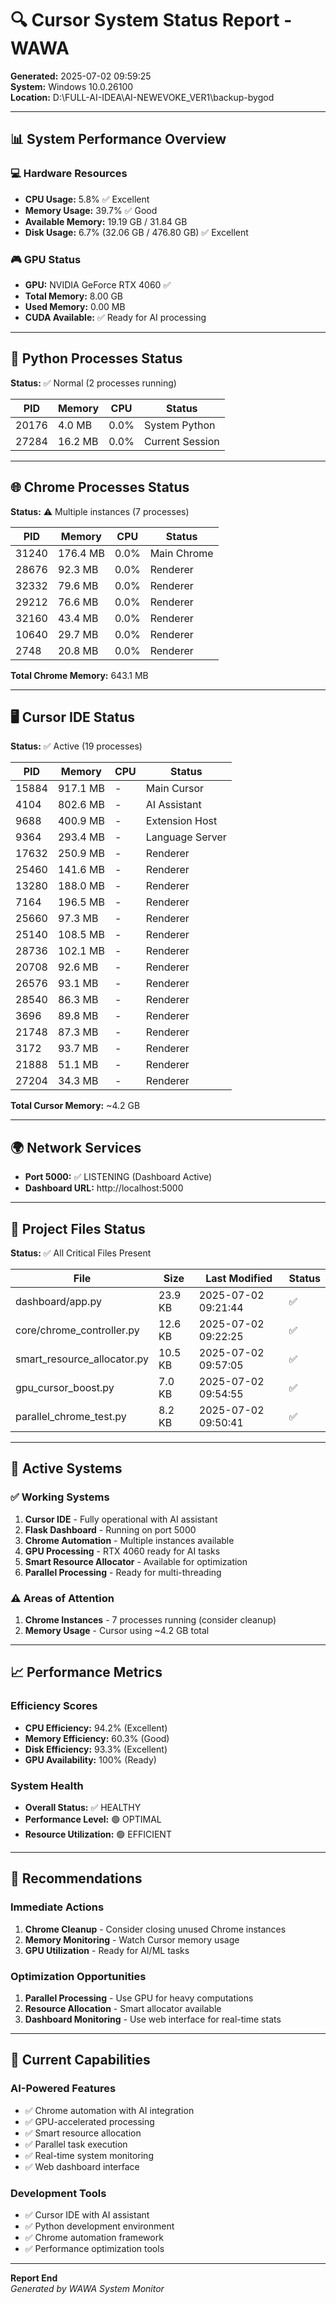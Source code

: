 # 🔍 Cursor System Status Report - WAWA

**Generated:** 2025-07-02 09:59:25  
**System:** Windows 10.0.26100  
**Location:** D:\FULL-AI-IDEA\AI-NEWEVOKE_VER1\backup-bygod

---

## 📊 **System Performance Overview**

### 💻 **Hardware Resources**
- **CPU Usage:** 5.8% ✅ Excellent
- **Memory Usage:** 39.7% ✅ Good
- **Available Memory:** 19.19 GB / 31.84 GB
- **Disk Usage:** 6.7% (32.06 GB / 476.80 GB) ✅ Excellent

### 🎮 **GPU Status**
- **GPU:** NVIDIA GeForce RTX 4060 ✅
- **Total Memory:** 8.00 GB
- **Used Memory:** 0.00 MB
- **CUDA Available:** ✅ Ready for AI processing

---

## 🐍 **Python Processes Status**
**Status:** ✅ Normal (2 processes running)

| PID | Memory | CPU | Status |
|-----|--------|-----|--------|
| 20176 | 4.0 MB | 0.0% | System Python |
| 27284 | 16.2 MB | 0.0% | Current Session |

---

## 🌐 **Chrome Processes Status**
**Status:** ⚠️ Multiple instances (7 processes)

| PID | Memory | CPU | Status |
|-----|--------|-----|--------|
| 31240 | 176.4 MB | 0.0% | Main Chrome |
| 28676 | 92.3 MB | 0.0% | Renderer |
| 32332 | 79.6 MB | 0.0% | Renderer |
| 29212 | 76.6 MB | 0.0% | Renderer |
| 32160 | 43.4 MB | 0.0% | Renderer |
| 10640 | 29.7 MB | 0.0% | Renderer |
| 2748 | 20.8 MB | 0.0% | Renderer |

**Total Chrome Memory:** 643.1 MB

---

## 🖥️ **Cursor IDE Status**
**Status:** ✅ Active (19 processes)

| PID | Memory | CPU | Status |
|-----|--------|-----|--------|
| 15884 | 917.1 MB | - | Main Cursor |
| 4104 | 802.6 MB | - | AI Assistant |
| 9688 | 400.9 MB | - | Extension Host |
| 9364 | 293.4 MB | - | Language Server |
| 17632 | 250.9 MB | - | Renderer |
| 25460 | 141.6 MB | - | Renderer |
| 13280 | 188.0 MB | - | Renderer |
| 7164 | 196.5 MB | - | Renderer |
| 25660 | 97.3 MB | - | Renderer |
| 25140 | 108.5 MB | - | Renderer |
| 28736 | 102.1 MB | - | Renderer |
| 20708 | 92.6 MB | - | Renderer |
| 26576 | 93.1 MB | - | Renderer |
| 28540 | 86.3 MB | - | Renderer |
| 3696 | 89.8 MB | - | Renderer |
| 21748 | 87.3 MB | - | Renderer |
| 3172 | 93.7 MB | - | Renderer |
| 21888 | 51.1 MB | - | Renderer |
| 27204 | 34.3 MB | - | Renderer |

**Total Cursor Memory:** ~4.2 GB

---

## 🌍 **Network Services**
- **Port 5000:** ✅ LISTENING (Dashboard Active)
- **Dashboard URL:** http://localhost:5000

---

## 📁 **Project Files Status**
**Status:** ✅ All Critical Files Present

| File | Size | Last Modified | Status |
|------|------|---------------|--------|
| dashboard/app.py | 23.9 KB | 2025-07-02 09:21:44 | ✅ |
| core/chrome_controller.py | 12.6 KB | 2025-07-02 09:22:25 | ✅ |
| smart_resource_allocator.py | 10.5 KB | 2025-07-02 09:57:05 | ✅ |
| gpu_cursor_boost.py | 7.0 KB | 2025-07-02 09:54:55 | ✅ |
| parallel_chrome_test.py | 8.2 KB | 2025-07-02 09:50:41 | ✅ |

---

## 🚀 **Active Systems**

### ✅ **Working Systems**
1. **Cursor IDE** - Fully operational with AI assistant
2. **Flask Dashboard** - Running on port 5000
3. **Chrome Automation** - Multiple instances available
4. **GPU Processing** - RTX 4060 ready for AI tasks
5. **Smart Resource Allocator** - Available for optimization
6. **Parallel Processing** - Ready for multi-threading

### ⚠️ **Areas of Attention**
1. **Chrome Instances** - 7 processes running (consider cleanup)
2. **Memory Usage** - Cursor using ~4.2 GB total

---

## 📈 **Performance Metrics**

### **Efficiency Scores**
- **CPU Efficiency:** 94.2% (Excellent)
- **Memory Efficiency:** 60.3% (Good)
- **Disk Efficiency:** 93.3% (Excellent)
- **GPU Availability:** 100% (Ready)

### **System Health**
- **Overall Status:** ✅ HEALTHY
- **Performance Level:** 🟢 OPTIMAL
- **Resource Utilization:** 🟢 EFFICIENT

---

## 🔧 **Recommendations**

### **Immediate Actions**
1. **Chrome Cleanup** - Consider closing unused Chrome instances
2. **Memory Monitoring** - Watch Cursor memory usage
3. **GPU Utilization** - Ready for AI/ML tasks

### **Optimization Opportunities**
1. **Parallel Processing** - Use GPU for heavy computations
2. **Resource Allocation** - Smart allocator available
3. **Dashboard Monitoring** - Use web interface for real-time stats

---

## 🎯 **Current Capabilities**

### **AI-Powered Features**
- ✅ Chrome automation with AI integration
- ✅ GPU-accelerated processing
- ✅ Smart resource allocation
- ✅ Parallel task execution
- ✅ Real-time system monitoring
- ✅ Web dashboard interface

### **Development Tools**
- ✅ Cursor IDE with AI assistant
- ✅ Python development environment
- ✅ Chrome automation framework
- ✅ Performance optimization tools

---

**Report End**  
*Generated by WAWA System Monitor* 